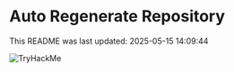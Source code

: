 # Auto Regenerate Repository

This README was last updated: 2025-05-15 14:09:44

 ![TryHackMe](https://tryhackme.com/badge/533634)